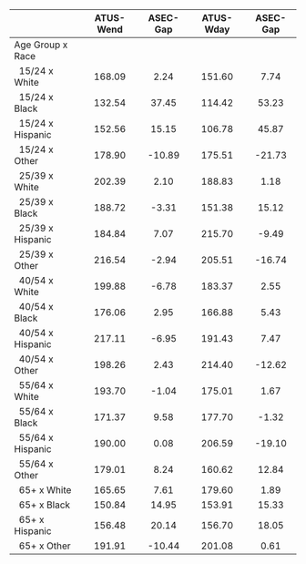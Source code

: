 
|                      |    ATUS-Wend |     ASEC-Gap |    ATUS-Wday |     ASEC-Gap |
| -------------------- | :----------: | :----------: | :----------: | :----------: |
| Age Group x Race     |              |              |              |              |
| &nbsp;&nbsp;15/24 x White |       168.09 |         2.24 |       151.60 |         7.74 |
| &nbsp;&nbsp;15/24 x Black |       132.54 |        37.45 |       114.42 |        53.23 |
| &nbsp;&nbsp;15/24 x Hispanic |       152.56 |        15.15 |       106.78 |        45.87 |
| &nbsp;&nbsp;15/24 x Other |       178.90 |       -10.89 |       175.51 |       -21.73 |
| &nbsp;&nbsp;25/39 x White |       202.39 |         2.10 |       188.83 |         1.18 |
| &nbsp;&nbsp;25/39 x Black |       188.72 |        -3.31 |       151.38 |        15.12 |
| &nbsp;&nbsp;25/39 x Hispanic |       184.84 |         7.07 |       215.70 |        -9.49 |
| &nbsp;&nbsp;25/39 x Other |       216.54 |        -2.94 |       205.51 |       -16.74 |
| &nbsp;&nbsp;40/54 x White |       199.88 |        -6.78 |       183.37 |         2.55 |
| &nbsp;&nbsp;40/54 x Black |       176.06 |         2.95 |       166.88 |         5.43 |
| &nbsp;&nbsp;40/54 x Hispanic |       217.11 |        -6.95 |       191.43 |         7.47 |
| &nbsp;&nbsp;40/54 x Other |       198.26 |         2.43 |       214.40 |       -12.62 |
| &nbsp;&nbsp;55/64 x White |       193.70 |        -1.04 |       175.01 |         1.67 |
| &nbsp;&nbsp;55/64 x Black |       171.37 |         9.58 |       177.70 |        -1.32 |
| &nbsp;&nbsp;55/64 x Hispanic |       190.00 |         0.08 |       206.59 |       -19.10 |
| &nbsp;&nbsp;55/64 x Other |       179.01 |         8.24 |       160.62 |        12.84 |
| &nbsp;&nbsp;65+ x White |       165.65 |         7.61 |       179.60 |         1.89 |
| &nbsp;&nbsp;65+ x Black |       150.84 |        14.95 |       153.91 |        15.33 |
| &nbsp;&nbsp;65+ x Hispanic |       156.48 |        20.14 |       156.70 |        18.05 |
| &nbsp;&nbsp;65+ x Other |       191.91 |       -10.44 |       201.08 |         0.61 |

